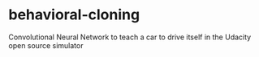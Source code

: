 # behavioral-cloning
Convolutional Neural Network to teach a car to drive itself in the Udacity open source simulator
